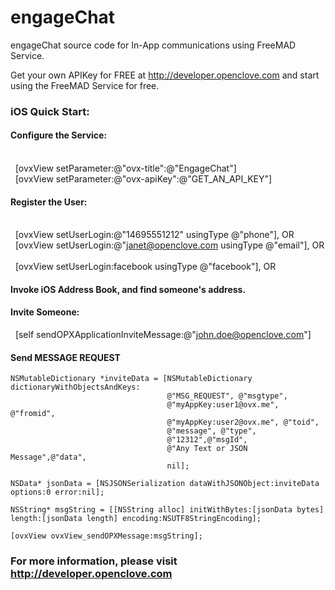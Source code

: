 engageChat
==========

engageChat source code for In-App communications using FreeMAD Service.

Get your own APIKey for FREE at http://developer.openclove.com and start using the FreeMAD Service for free.

### iOS Quick Start:

#### Configure the Service:
    
    [ovxView setParameter:@"ovx-title":@"EngageChat"]
    
    [ovxView setParameter:@"ovx-apiKey":@"GET_AN_API_KEY"]
    

#### Register the User:
    
    [ovxView setUserLogin:@"14695551212" usingType @"phone"], OR
    
    [ovxView setUserLogin:@"janet@openclove.com usingType @"email"], OR
    
    [ovxView setUserLogin:facebook usingType @"facebook"], OR
    

#### Invoke iOS Address Book, and find someone's address.

#### Invite Someone:

    [self sendOPXApplicationInviteMessage:@"john.doe@openclove.com"]

#### Send MESSAGE REQUEST

    NSMutableDictionary *inviteData = [NSMutableDictionary dictionaryWithObjectsAndKeys:
                                       @"MSG_REQUEST", @"msgtype",
                                       @"myAppKey:user1@ovx.me", @"fromid",
                                       @"myAppKey:user2@ovx.me", @"toid",
                                       @"message", @"type",
                                       @"12312",@"msgId",
                                       @"Any Text or JSON Message",@"data",
                                       nil];
    
    NSData* jsonData = [NSJSONSerialization dataWithJSONObject:inviteData options:0 error:nil];
    
    NSString* msgString = [[NSString alloc] initWithBytes:[jsonData bytes] length:[jsonData length] encoding:NSUTF8StringEncoding];
    
    [ovxView ovxView_sendOPXMessage:msgString];
    

### For more information, please visit http://developer.openclove.com

